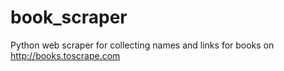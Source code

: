 # book_scraper
Python web scraper for collecting names and links for books on http://books.toscrape.com
